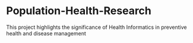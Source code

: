 # Population-Health-Research
This project highlights the significance of Health Informatics in preventive health and disease management
